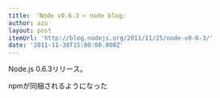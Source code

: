 ```yaml
---
title: 『Node v0.6.3 « node blog』
author: azu
layout: post
itemUrl: 'http://blog.nodejs.org/2011/11/25/node-v0-6-3/'
date: '2011-11-30T15:00:00.000Z'
---
```

Node.js 0.6.3リリース。

npmが同梱されるようになった
